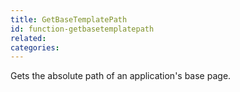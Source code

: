 ```yaml
---
title: GetBaseTemplatePath
id: function-getbasetemplatepath
related:
categories:
---
```


Gets the absolute path of an application's base page.